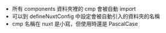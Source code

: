 - 所有 components 資料夾裡的 cmp 會被自動 import
- 可以到 defineNuxtConfig 中設定會被自動引入的資料夾的名稱
- cmp 名稱在 nuxt 是小寫，但使用時還是 PascalCase